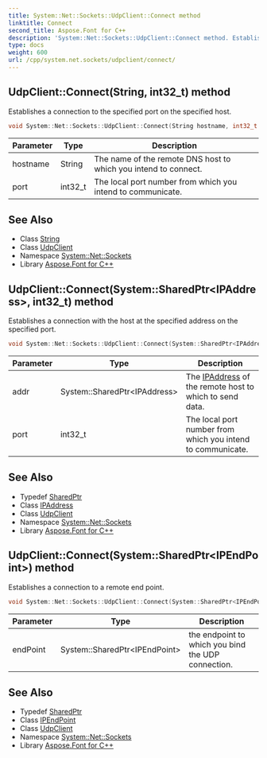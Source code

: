 ```yaml
---
title: System::Net::Sockets::UdpClient::Connect method
linktitle: Connect
second_title: Aspose.Font for C++
description: 'System::Net::Sockets::UdpClient::Connect method. Establishes a connection to the specified port on the specified host in C++.'
type: docs
weight: 600
url: /cpp/system.net.sockets/udpclient/connect/
---
```

## UdpClient::Connect(String, int32_t) method


Establishes a connection to the specified port on the specified host.

```cpp
void System::Net::Sockets::UdpClient::Connect(String hostname, int32_t port)
```


| Parameter | Type | Description |
| --- | --- | --- |
| hostname | String | The name of the remote DNS host to which you intend to connect. |
| port | int32_t | The local port number from which you intend to communicate. |

## See Also

* Class [String](../../../system/string/)
* Class [UdpClient](../)
* Namespace [System::Net::Sockets](../../)
* Library [Aspose.Font for C++](../../../)
## UdpClient::Connect(System::SharedPtr\<IPAddress\>, int32_t) method


Establishes a connection with the host at the specified address on the specified port.

```cpp
void System::Net::Sockets::UdpClient::Connect(System::SharedPtr<IPAddress> addr, int32_t port)
```


| Parameter | Type | Description |
| --- | --- | --- |
| addr | System::SharedPtr\<IPAddress\> | The [IPAddress](../../../system.net/ipaddress/) of the remote host to which to send data. |
| port | int32_t | The local port number from which you intend to communicate. |

## See Also

* Typedef [SharedPtr](../../../system/sharedptr/)
* Class [IPAddress](../../../system.net/ipaddress/)
* Class [UdpClient](../)
* Namespace [System::Net::Sockets](../../)
* Library [Aspose.Font for C++](../../../)
## UdpClient::Connect(System::SharedPtr\<IPEndPoint\>) method


Establishes a connection to a remote end point.

```cpp
void System::Net::Sockets::UdpClient::Connect(System::SharedPtr<IPEndPoint> endPoint)
```


| Parameter | Type | Description |
| --- | --- | --- |
| endPoint | System::SharedPtr\<IPEndPoint\> | the endpoint to which you bind the UDP connection. |

## See Also

* Typedef [SharedPtr](../../../system/sharedptr/)
* Class [IPEndPoint](../../../system.net/ipendpoint/)
* Class [UdpClient](../)
* Namespace [System::Net::Sockets](../../)
* Library [Aspose.Font for C++](../../../)
